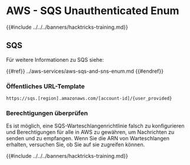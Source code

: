 # AWS - SQS Unauthenticated Enum

{{#include ../../../banners/hacktricks-training.md}}

## SQS

Für weitere Informationen zu SQS siehe:

{{#ref}}
../aws-services/aws-sqs-and-sns-enum.md
{{#endref}}

### Öffentliches URL-Template
```
https://sqs.[region].amazonaws.com/[account-id]/{user_provided}
```
### Berechtigungen überprüfen

Es ist möglich, eine SQS-Warteschlangenrichtlinie falsch zu konfigurieren und Berechtigungen für alle in AWS zu gewähren, um Nachrichten zu senden und zu empfangen. Wenn Sie die ARN von Warteschlangen erhalten, versuchen Sie, ob Sie auf sie zugreifen können.

{{#include ../../../banners/hacktricks-training.md}}
